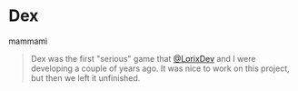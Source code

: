# Dex
mammamì

> Dex was the first "serious" game that [@LorixDev](https://github.com/LorixDev) and I were developing a couple of years ago. It was nice to work on this project, but then we left it unfinished.
